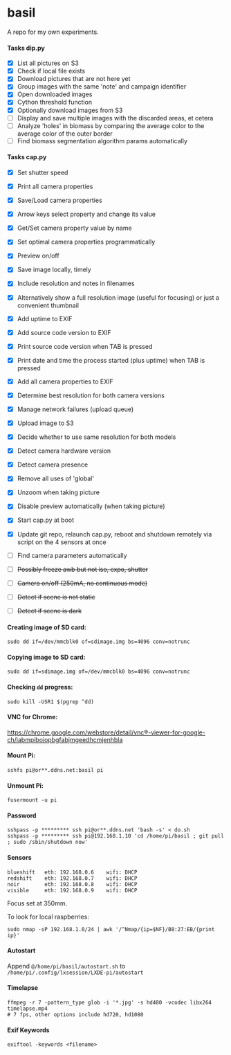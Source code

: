 # basil

A repo for my own experiments.


#### Tasks dip.py

- [x] List all pictures on S3
- [x] Check if local file exists
- [x] Download pictures that are not here yet
- [x] Group images with the same 'note' and campaign identifier
- [x] Open downloaded images
- [x] Cython threshold function
- [x] Optionally download images from S3
- [ ] Display and save multiple images with the discarded areas, et cetera
- [ ] Analyze 'holes' in biomass by comparing the average color to the average color of the outer border
- [ ] Find biomass segmentation algorithm params automatically

#### Tasks cap.py

- [x] Set shutter speed
- [x] Print all camera properties
- [x] Save/Load camera properties
- [x] Arrow keys select property and change its value
- [x] Get/Set camera property value by name
- [x] Set optimal camera properties programmatically
- [x] Preview on/off
- [x] Save image locally, timely
- [x] Include resolution and notes in filenames
- [x] Alternatively show a full resolution image (useful for focusing) or just a convenient thumbnail
- [x] Add uptime to EXIF
- [x] Add source code version to EXIF
- [x] Print source code version when TAB is pressed
- [x] Print date and time the process started (plus uptime) when TAB is pressed
- [x] Add all camera properties to EXIF
- [x] Determine best resolution for both camera versions
- [x] Manage network failures (upload queue)
- [x] Upload image to S3
- [x] Decide whether to use same resolution for both models
- [x] Detect camera hardware version
- [x] Detect camera presence
- [x] Remove all uses of 'global'
- [x] Unzoom when taking picture
- [x] Disable preview automatically (when taking picture)
- [x] Start cap.py at boot
- [x] Update git repo, relaunch cap.py, reboot and shutdown remotely via script on the 4 sensors at once
- [ ] Find camera parameters automatically
- [ ] ~~Possibly freeze awb but not iso, expo, shutter~~
- [ ] ~~Camera on/off (250mA, no continuous mode)~~
- [ ] ~~Detect if scene is not static~~
- [ ] ~~Detect if scene is dark~~


#### Creating image of SD card:
```
sudo dd if=/dev/mmcblk0 of=sdimage.img bs=4096 conv=notrunc
```

#### Copying image to SD card:
```
sudo dd if=sdimage.img of=/dev/mmcblk0 bs=4096 conv=notrunc
```

#### Checking `dd` progress:
```
sudo kill -USR1 $(pgrep ^dd)
```

#### VNC for Chrome:
<https://chrome.google.com/webstore/detail/vnc®-viewer-for-google-ch/iabmpiboiopbgfabjmgeedhcmjenhbla>


#### Mount Pi:
```
sshfs pi@or**.ddns.net:basil pi
```

#### Unmount Pi:
```
fusermount -u pi
```

#### Password
```
sshpass -p ********* ssh pi@or**.ddns.net 'bash -s' < do.sh
sshpass -p ********* ssh pi@192.168.1.10 'cd /home/pi/basil ; git pull ; sudo /sbin/shutdown now'
```

#### Sensors
```
blueshift	eth: 192.168.0.6	wifi: DHCP
redshift	eth: 192.168.0.7	wifi: DHCP
noir		eth: 192.168.0.8	wifi: DHCP
visible		eth: 192.168.0.9	wifi: DHCP
```
Focus set at 350mm.

To look for local raspberries:
```
sudo nmap -sP 192.168.1.0/24 | awk '/^Nmap/{ip=$NF}/B8:27:EB/{print ip}'
```

#### Autostart
Append `@/home/pi/basil/autostart.sh` to `/home/pi/.config/lxsession/LXDE-pi/autostart`

#### Timelapse
```
ffmpeg -r 7 -pattern_type glob -i '*.jpg' -s hd480 -vcodec libx264 timelapse.mp4
# 7 fps, other options include hd720, hd1080
```

#### Exif Keywords
```
exiftool -keywords <filename>
```
